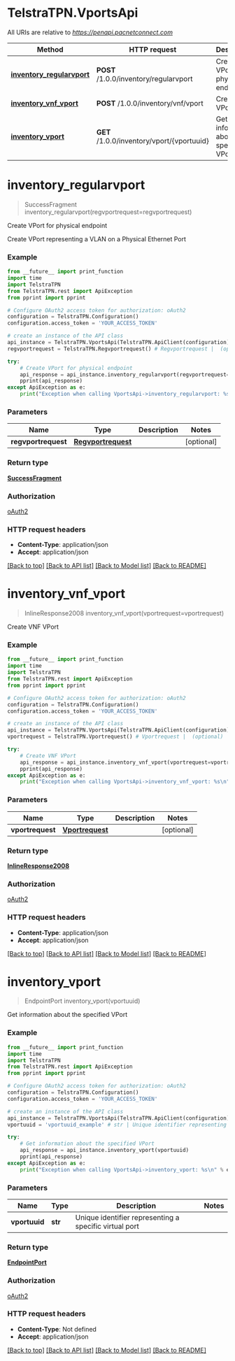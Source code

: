 # TelstraTPN.VportsApi

All URIs are relative to *https://penapi.pacnetconnect.com*

Method | HTTP request | Description
------------- | ------------- | -------------
[**inventory_regularvport**](VportsApi.md#inventory_regularvport) | **POST** /1.0.0/inventory/regularvport | Create VPort for physical endpoint
[**inventory_vnf_vport**](VportsApi.md#inventory_vnf_vport) | **POST** /1.0.0/inventory/vnf/vport | Create VNF VPort
[**inventory_vport**](VportsApi.md#inventory_vport) | **GET** /1.0.0/inventory/vport/{vportuuid} | Get information about the specified VPort


# **inventory_regularvport**
> SuccessFragment inventory_regularvport(regvportrequest=regvportrequest)

Create VPort for physical endpoint

Create VPort representing a VLAN on a Physical Ethernet Port

### Example
```python
from __future__ import print_function
import time
import TelstraTPN
from TelstraTPN.rest import ApiException
from pprint import pprint

# Configure OAuth2 access token for authorization: oAuth2
configuration = TelstraTPN.Configuration()
configuration.access_token = 'YOUR_ACCESS_TOKEN'

# create an instance of the API class
api_instance = TelstraTPN.VportsApi(TelstraTPN.ApiClient(configuration))
regvportrequest = TelstraTPN.Regvportrequest() # Regvportrequest |  (optional)

try:
    # Create VPort for physical endpoint
    api_response = api_instance.inventory_regularvport(regvportrequest=regvportrequest)
    pprint(api_response)
except ApiException as e:
    print("Exception when calling VportsApi->inventory_regularvport: %s\n" % e)
```

### Parameters

Name | Type | Description  | Notes
------------- | ------------- | ------------- | -------------
 **regvportrequest** | [**Regvportrequest**](Regvportrequest.md)|  | [optional] 

### Return type

[**SuccessFragment**](SuccessFragment.md)

### Authorization

[oAuth2](../README.md#oAuth2)

### HTTP request headers

 - **Content-Type**: application/json
 - **Accept**: application/json

[[Back to top]](#) [[Back to API list]](../README.md#documentation-for-api-endpoints) [[Back to Model list]](../README.md#documentation-for-models) [[Back to README]](../README.md)

# **inventory_vnf_vport**
> InlineResponse2008 inventory_vnf_vport(vportrequest=vportrequest)

Create VNF VPort

### Example
```python
from __future__ import print_function
import time
import TelstraTPN
from TelstraTPN.rest import ApiException
from pprint import pprint

# Configure OAuth2 access token for authorization: oAuth2
configuration = TelstraTPN.Configuration()
configuration.access_token = 'YOUR_ACCESS_TOKEN'

# create an instance of the API class
api_instance = TelstraTPN.VportsApi(TelstraTPN.ApiClient(configuration))
vportrequest = TelstraTPN.Vportrequest() # Vportrequest |  (optional)

try:
    # Create VNF VPort
    api_response = api_instance.inventory_vnf_vport(vportrequest=vportrequest)
    pprint(api_response)
except ApiException as e:
    print("Exception when calling VportsApi->inventory_vnf_vport: %s\n" % e)
```

### Parameters

Name | Type | Description  | Notes
------------- | ------------- | ------------- | -------------
 **vportrequest** | [**Vportrequest**](Vportrequest.md)|  | [optional] 

### Return type

[**InlineResponse2008**](InlineResponse2008.md)

### Authorization

[oAuth2](../README.md#oAuth2)

### HTTP request headers

 - **Content-Type**: application/json
 - **Accept**: application/json

[[Back to top]](#) [[Back to API list]](../README.md#documentation-for-api-endpoints) [[Back to Model list]](../README.md#documentation-for-models) [[Back to README]](../README.md)

# **inventory_vport**
> EndpointPort inventory_vport(vportuuid)

Get information about the specified VPort

### Example
```python
from __future__ import print_function
import time
import TelstraTPN
from TelstraTPN.rest import ApiException
from pprint import pprint

# Configure OAuth2 access token for authorization: oAuth2
configuration = TelstraTPN.Configuration()
configuration.access_token = 'YOUR_ACCESS_TOKEN'

# create an instance of the API class
api_instance = TelstraTPN.VportsApi(TelstraTPN.ApiClient(configuration))
vportuuid = 'vportuuid_example' # str | Unique identifier representing a specific virtual port

try:
    # Get information about the specified VPort
    api_response = api_instance.inventory_vport(vportuuid)
    pprint(api_response)
except ApiException as e:
    print("Exception when calling VportsApi->inventory_vport: %s\n" % e)
```

### Parameters

Name | Type | Description  | Notes
------------- | ------------- | ------------- | -------------
 **vportuuid** | **str**| Unique identifier representing a specific virtual port | 

### Return type

[**EndpointPort**](EndpointPort.md)

### Authorization

[oAuth2](../README.md#oAuth2)

### HTTP request headers

 - **Content-Type**: Not defined
 - **Accept**: application/json

[[Back to top]](#) [[Back to API list]](../README.md#documentation-for-api-endpoints) [[Back to Model list]](../README.md#documentation-for-models) [[Back to README]](../README.md)


